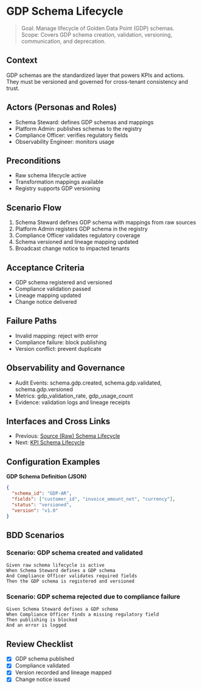 # GDP Schema Lifecycle

> Goal: Manage lifecycle of Golden Data Point (GDP) schemas.  
> Scope: Covers GDP schema creation, validation, versioning, communication, and deprecation.

## Context
GDP schemas are the standardized layer that powers KPIs and actions. They must be versioned and governed for cross-tenant consistency and trust.

## Actors (Personas and Roles)
- Schema Steward: defines GDP schemas and mappings  
- Platform Admin: publishes schemas to the registry  
- Compliance Officer: verifies regulatory fields  
- Observability Engineer: monitors usage

## Preconditions
- Raw schema lifecycle active  
- Transformation mappings available  
- Registry supports GDP versioning

## Scenario Flow
1. Schema Steward defines GDP schema with mappings from raw sources  
2. Platform Admin registers GDP schema in the registry  
3. Compliance Officer validates regulatory coverage  
4. Schema versioned and lineage mapping updated  
5. Broadcast change notice to impacted tenants

## Acceptance Criteria
- GDP schema registered and versioned  
- Compliance validation passed  
- Lineage mapping updated  
- Change notice delivered

## Failure Paths
- Invalid mapping: reject with error  
- Compliance failure: block publishing  
- Version conflict: prevent duplicate

## Observability and Governance
- Audit Events: schema.gdp.created, schema.gdp.validated, schema.gdp.versioned  
- Metrics: gdp_validation_rate, gdp_usage_count  
- Evidence: validation logs and lineage receipts

## Interfaces and Cross Links
- Previous: [Source (Raw) Schema Lifecycle](03a-raw-schema-lifecycle.md)  
- Next: [KPI Schema Lifecycle](03c-kpi-schema-lifecycle.md)

## Configuration Examples

**GDP Schema Definition (JSON)**
```json
{
  "schema_id": "GDP-AR",
  "fields": ["customer_id", "invoice_amount_net", "currency"],
  "status": "versioned",
  "version": "v1.0"
}
```

## BDD Scenarios

### Scenario: GDP schema created and validated
```gherkin
Given raw schema lifecycle is active
When Schema Steward defines a GDP schema
And Compliance Officer validates required fields
Then the GDP schema is registered and versioned
```

### Scenario: GDP schema rejected due to compliance failure
```gherkin
Given Schema Steward defines a GDP schema
When Compliance Officer finds a missing regulatory field
Then publishing is blocked
And an error is logged
```

## Review Checklist
- [x] GDP schema published  
- [x] Compliance validated  
- [x] Version recorded and lineage mapped  
- [x] Change notice issued  
